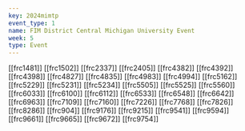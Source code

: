 ```yaml
---
key: 2024mimtp
event_type: 1
name: FIM District Central Michigan University Event
week: 5
type: Event
---
```

[[frc1481]]
[[frc1502]]
[[frc2337]]
[[frc2405]]
[[frc4382]]
[[frc4392]]
[[frc4398]]
[[frc4827]]
[[frc4835]]
[[frc4983]]
[[frc4994]]
[[frc5162]]
[[frc5229]]
[[frc5231]]
[[frc5234]]
[[frc5505]]
[[frc5525]]
[[frc5560]]
[[frc6033]]
[[frc6100]]
[[frc6112]]
[[frc6533]]
[[frc6548]]
[[frc6642]]
[[frc6963]]
[[frc7109]]
[[frc7160]]
[[frc7226]]
[[frc7768]]
[[frc7826]]
[[frc8286]]
[[frc904]]
[[frc9176]]
[[frc9215]]
[[frc9541]]
[[frc9594]]
[[frc9661]]
[[frc9665]]
[[frc9672]]
[[frc9754]]
